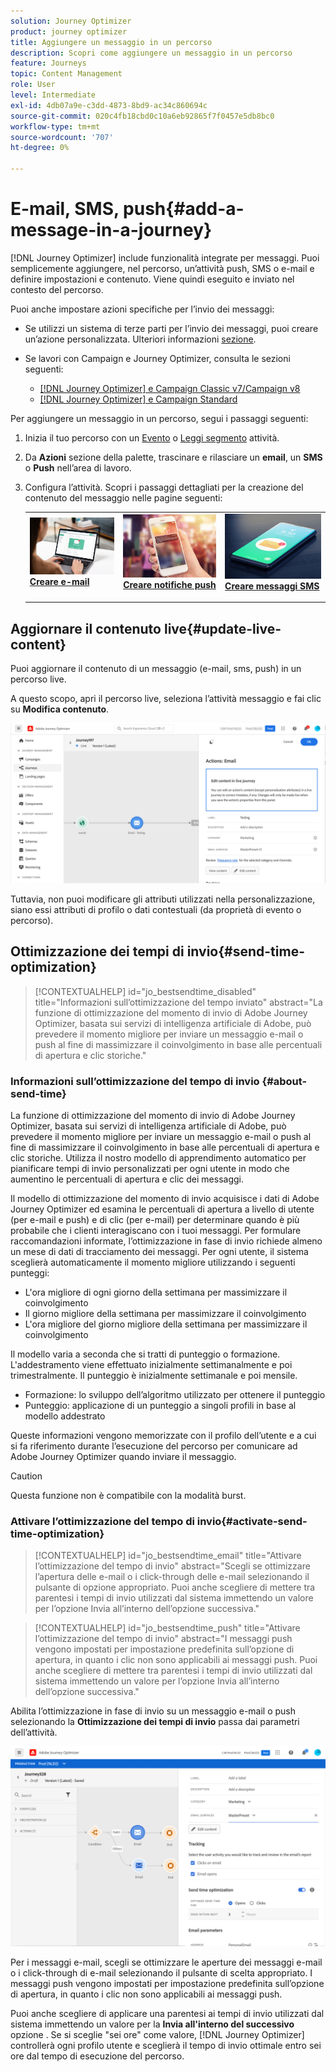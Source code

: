 ```yaml
---
solution: Journey Optimizer
product: journey optimizer
title: Aggiungere un messaggio in un percorso
description: Scopri come aggiungere un messaggio in un percorso
feature: Journeys
topic: Content Management
role: User
level: Intermediate
exl-id: 4db07a9e-c3dd-4873-8bd9-ac34c860694c
source-git-commit: 020c4fb18cbd0c10a6eb92865f7f0457e5db8bc0
workflow-type: tm+mt
source-wordcount: '707'
ht-degree: 0%

---
```


# E-mail, SMS, push{#add-a-message-in-a-journey}

[!DNL Journey Optimizer] include funzionalità integrate per messaggi. Puoi semplicemente aggiungere, nel percorso, un’attività push, SMS o e-mail e definire impostazioni e contenuto. Viene quindi eseguito e inviato nel contesto del percorso.

Puoi anche impostare azioni specifiche per l’invio dei messaggi:

* Se utilizzi un sistema di terze parti per l’invio dei messaggi, puoi creare un’azione personalizzata. Ulteriori informazioni [sezione](../action/action.md).

* Se lavori con Campaign e Journey Optimizer, consulta le sezioni seguenti:

   * [[!DNL Journey Optimizer] e Campaign Classic v7/Campaign v8](../action/acc-action.md)
   * [[!DNL Journey Optimizer] e Campaign Standard](../action/acs-action.md)

Per aggiungere un messaggio in un percorso, segui i passaggi seguenti:

1. Inizia il tuo percorso con un [Evento](general-events.md) o [Leggi segmento](read-segment.md) attività.

1. Da **Azioni** sezione della palette, trascinare e rilasciare un **email**, un **SMS** o **Push** nell’area di lavoro.

1. Configura l’attività. Scopri i passaggi dettagliati per la creazione del contenuto del messaggio nelle pagine seguenti:

   <table style="table-layout:fixed">
   <tr style="border: 0;">
   <td>
   <a href="../email/create-email.md">
   <img alt="Lead" src="../assets/do-not-localize/email.jpg">
   </a>
   <div><a href="../email/create-email.md"><strong>Creare e-mail</strong>
   </div>
   <p>
   </td>
   <td>
   <a href="../push/create-push.md">
   <img alt="Infrequente" src="../assets/do-not-localize/push.jpg">
   </a>
   <div>
   <a href="../push/create-push.md"><strong>Creare notifiche push<strong></a>
   </div>
   <p>
   </td>
   <td>
   <a href="../sms/create-sms.md">
   <img alt="Convalida" src="../assets/do-not-localize/sms.jpg">
   </a>
   <div>
   <a href="../sms/create-sms.md"><strong>Creare messaggi SMS</strong></a>
   </div>
   <p>
   </td>
   </tr>
   </table>

## Aggiornare il contenuto live{#update-live-content}

Puoi aggiornare il contenuto di un messaggio (e-mail, sms, push) in un percorso live.

A questo scopo, apri il percorso live, seleziona l’attività messaggio e fai clic su **Modifica contenuto**.

![](assets/add-a-message2.png)

Tuttavia, non puoi modificare gli attributi utilizzati nella personalizzazione, siano essi attributi di profilo o dati contestuali (da proprietà di evento o percorso).

## Ottimizzazione dei tempi di invio{#send-time-optimization}

>[!CONTEXTUALHELP]
>id="jo_bestsendtime_disabled"
>title="Informazioni sull’ottimizzazione del tempo inviato"
>abstract="La funzione di ottimizzazione del momento di invio di Adobe Journey Optimizer, basata sui servizi di intelligenza artificiale di Adobe, può prevedere il momento migliore per inviare un messaggio e-mail o push al fine di massimizzare il coinvolgimento in base alle percentuali di apertura e clic storiche."

### Informazioni sull’ottimizzazione del tempo di invio {#about-send-time}

La funzione di ottimizzazione del momento di invio di Adobe Journey Optimizer, basata sui servizi di intelligenza artificiale di Adobe, può prevedere il momento migliore per inviare un messaggio e-mail o push al fine di massimizzare il coinvolgimento in base alle percentuali di apertura e clic storiche. Utilizza il nostro modello di apprendimento automatico per pianificare tempi di invio personalizzati per ogni utente in modo che aumentino le percentuali di apertura e clic dei messaggi.

Il modello di ottimizzazione del momento di invio acquisisce i dati di Adobe Journey Optimizer ed esamina le percentuali di apertura a livello di utente (per e-mail e push) e di clic (per e-mail) per determinare quando è più probabile che i clienti interagiscano con i tuoi messaggi. Per formulare raccomandazioni informate, l’ottimizzazione in fase di invio richiede almeno un mese di dati di tracciamento dei messaggi. Per ogni utente, il sistema sceglierà automaticamente il momento migliore utilizzando i seguenti punteggi:

* L&#39;ora migliore di ogni giorno della settimana per massimizzare il coinvolgimento
* Il giorno migliore della settimana per massimizzare il coinvolgimento
* L&#39;ora migliore del giorno migliore della settimana per massimizzare il coinvolgimento

Il modello varia a seconda che si tratti di punteggio o formazione. L&#39;addestramento viene effettuato inizialmente settimanalmente e poi trimestralmente. Il punteggio è inizialmente settimanale e poi mensile.

* Formazione: lo sviluppo dell’algoritmo utilizzato per ottenere il punteggio
* Punteggio: applicazione di un punteggio a singoli profili in base al modello addestrato

Queste informazioni vengono memorizzate con il profilo dell’utente e a cui si fa riferimento durante l’esecuzione del percorso per comunicare ad Adobe Journey Optimizer quando inviare il messaggio.

>[!CAUTION]
>
>Questa funzione non è compatibile con la modalità burst.

### Attivare l’ottimizzazione del tempo di invio{#activate-send-time-optimization}

>[!CONTEXTUALHELP]
>id="jo_bestsendtime_email"
>title="Attivare l’ottimizzazione del tempo di invio"
>abstract="Scegli se ottimizzare l’apertura delle e-mail o i click-through delle e-mail selezionando il pulsante di opzione appropriato. Puoi anche scegliere di mettere tra parentesi i tempi di invio utilizzati dal sistema immettendo un valore per l’opzione Invia all’interno dell’opzione successiva."

>[!CONTEXTUALHELP]
>id="jo_bestsendtime_push"
>title="Attivare l’ottimizzazione del tempo di invio"
>abstract="I messaggi push vengono impostati per impostazione predefinita sull’opzione di apertura, in quanto i clic non sono applicabili ai messaggi push. Puoi anche scegliere di mettere tra parentesi i tempi di invio utilizzati dal sistema immettendo un valore per l’opzione Invia all’interno dell’opzione successiva."

Abilita l’ottimizzazione in fase di invio su un messaggio e-mail o push selezionando la **Ottimizzazione dei tempi di invio** passa dai parametri dell’attività.

![](../building-journeys/assets/jo-message5.png)

Per i messaggi e-mail, scegli se ottimizzare le aperture dei messaggi e-mail o i click-through di e-mail selezionando il pulsante di scelta appropriato. I messaggi push vengono impostati per impostazione predefinita sull’opzione di apertura, in quanto i clic non sono applicabili ai messaggi push.

Puoi anche scegliere di applicare una parentesi ai tempi di invio utilizzati dal sistema immettendo un valore per la **Invia all&#39;interno del successivo** opzione . Se si sceglie &quot;sei ore&quot; come valore, [!DNL Journey Optimizer] controllerà ogni profilo utente e sceglierà il tempo di invio ottimale entro sei ore dal tempo di esecuzione del percorso.
